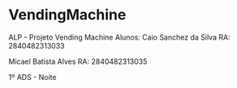 # VendingMachine
ALP - Projeto Vending Machine
Alunos: 
Caio Sanchez da Silva
RA: 2840482313033

Micael Batista Alves
RA: 2840482313035

1º ADS - Noite
